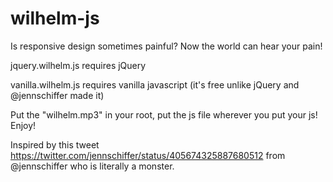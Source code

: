 wilhelm-js
==========

Is responsive design sometimes painful? Now the world can hear your pain!

jquery.wilhelm.js requires jQuery

vanilla.wilhelm.js requires vanilla javascript (it's free unlike jQuery and @jennschiffer made it)

Put the "wilhelm.mp3" in your root, put the js file wherever you put your js! Enjoy! 

Inspired by this tweet https://twitter.com/jennschiffer/status/405674325887680512 from @jennschiffer who is literally a monster.
